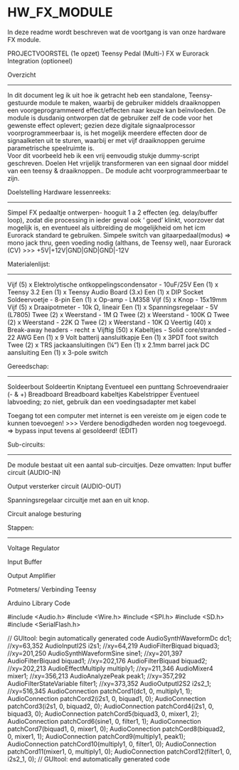 # HW_FX_MODULE

In deze readme wordt beschreven wat de voortgang is van onze hardware FX module.

PROJECTVOORSTEL (1e opzet) Teensy Pedal (Multi-) FX w Eurorack Integration (optioneel)

Overzicht
____________________________________________________________________
In dit document leg ik uit hoe ik getracht heb een standalone, Teensy-gestuurde module te maken, waarbij de gebruiker middels draaiknoppen een voorgeprogrammeerd effect/effecten naar keuze kan beïnvloeden. 
De module is dusdanig ontworpen dat de gebruiker zelf de code voor het gewenste effect oplevert; gezien deze digitale signaalprocessor voorprogrammeerbaar is, is het mogelijk meerdere effecten door de signaalketen uit te sturen, waarbij er met vijf draaiknoppen geruime parametrische speelruimte is.  
Voor dit voorbeeld heb ik een vrij eenvoudig stukje dummy-script geschreven.
Doelen
Het vrijelijk transformeren van een signaal door middel van een teensy & draaiknoppen..
De module acht voorprogrammeerbaar te zijn.

Doelstelling Hardware lessenreeks:
____________________________________________________________________
Simpel FX pedaaltje ontwerpen- hooguit 1 a 2 effecten (eg. delay/buffer loop), zodat die processing in ieder geval ook ‘ goed’ klinkt, voorzover dat mogelijk is, en eventueel als uitbreiding de mogelijkheid om het icm Eurorack standard te gebruiken.
Simpele switch van gitaarpedaal(modus) => mono jack thru, geen voeding nodig (althans, de Teensy wel), naar Eurorack (CV) >>> +5V|+12V|GND|GND|GND|-12V






Materialenlijst:
____________________________________________________________________
Vijf (5) 		x			Elektrolytische ontkoppelingscondensator - 10uF/25V
Een (1) 	x			Teensy 3.2
Een (1)		x			Teensy Audio Board (3.x)
Een (1)		x			DIP Socket Soldeervoetje - 8-pin
Een (1)		x			Op-amp - LM358
Vijf (5)		x			Knop - 15x19mm
Vijf (5)		x			Draaipotmeter - 10k Ω, lineair
Een (1)		x			Spanningsregelaar - 5V (L7805)
Twee (2)	x			Weerstand - 1M Ω
Twee (2)	x			Weerstand - 100K Ω
Twee (2)	x			Weerstand - 22K Ω
Twee (2)	x			Weerstand - 10K Ω
Veertig (40)	x			Break-away headers - recht
± Vijftig (50)	x			Kabeltjes - Solid core/stranded - 22 AWG
Een (1)		x			9 Volt batterij aansluitkapje
Een (1)		x			3PDT foot switch
Twee (2)	x			TRS jackaansluitingen (¼”)
Een (1)		x			2.1mm barrel jack DC aansluiting
Een (1)		x			3-pole switch







Gereedschap:
____________________________________________________________________
Soldeerbout
Soldeertin
Kniptang
Eventueel een punttang
Schroevendraaier (- & +)
Breadboard
Breadboard kabeltjes
Kabelstripper
Eventueel labvoeding;
zo niet, gebruik dan een voedingsadapter met kabel

Toegang tot een computer met internet is een vereiste om je eigen code te kunnen toevoegen! >>> Verdere benodigdheden worden nog toegevoegd. => bypass input tevens al gesoldeerd! (EDIT)


Sub-circuits:
____________________________________________________________________
De module bestaat uit een aantal sub-circuitjes. Deze omvatten:
Input buffer circuit (AUDIO-IN)



Output versterker circuit (AUDIO-OUT)



Spanningsregelaar circuitje met aan en uit knop.



Circuit analoge besturing
	


Stappen:
____________________________________________________________________
Voltage Regulator



Input Buffer



Output Amplifier



Potmeters/ Verbinding Teensy



Arduino Library Code

#include <Audio.h>
#include <Wire.h>
#include <SPI.h>
#include <SD.h>
#include <SerialFlash.h>

// GUItool: begin automatically generated code
AudioSynthWaveformDc     dc1;            //xy=63,352
AudioInputI2S            i2s1;           //xy=64,219
AudioFilterBiquad        biquad3;        //xy=201,250
AudioSynthWaveformSine   sine1;          //xy=201,397
AudioFilterBiquad        biquad1;        //xy=202,176
AudioFilterBiquad        biquad2;        //xy=202,213
AudioEffectMultiply      multiply1;      //xy=211,346
AudioMixer4              mixer1;         //xy=356,213
AudioAnalyzePeak         peak1;          //xy=357,292
AudioFilterStateVariable filter1;        //xy=373,352
AudioOutputI2S2          i2s2_1;         //xy=516,345
AudioConnection          patchCord1(dc1, 0, multiply1, 1);
AudioConnection          patchCord2(i2s1, 0, biquad1, 0);
AudioConnection          patchCord3(i2s1, 0, biquad2, 0);
AudioConnection          patchCord4(i2s1, 0, biquad3, 0);
AudioConnection          patchCord5(biquad3, 0, mixer1, 2);
AudioConnection          patchCord6(sine1, 0, filter1, 1);
AudioConnection          patchCord7(biquad1, 0, mixer1, 0);
AudioConnection          patchCord8(biquad2, 0, mixer1, 1);
AudioConnection          patchCord9(multiply1, peak1);
AudioConnection          patchCord10(multiply1, 0, filter1, 0);
AudioConnection          patchCord11(mixer1, 0, multiply1, 0);
AudioConnection          patchCord12(filter1, 0, i2s2_1, 0);
// GUItool: end automatically generated code
